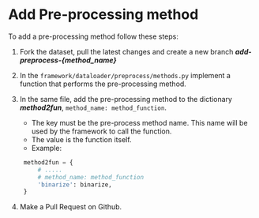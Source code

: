 # Add Pre-processing method

To add a pre-processing method follow these steps:

1. Fork the dataset, pull the latest changes and create a new branch ***add-preprocess-{method_name}***

2. In the `framework/dataloader/preprocess/methods.py` implement a function that performs the pre-processing method.

3. In the same file, add the pre-processing method to the dictionary ***method2fun***, `method_name: method_function`.  
   - The key must be the pre-process method name. This name will be used by the framework to call the function.
   - The value is the function itself.
   - Example:
   ```python
    method2fun = {
        # .....
        # method_name: method_function
        'binarize': binarize,
    }
   ```

4. Make a Pull Request on Github.